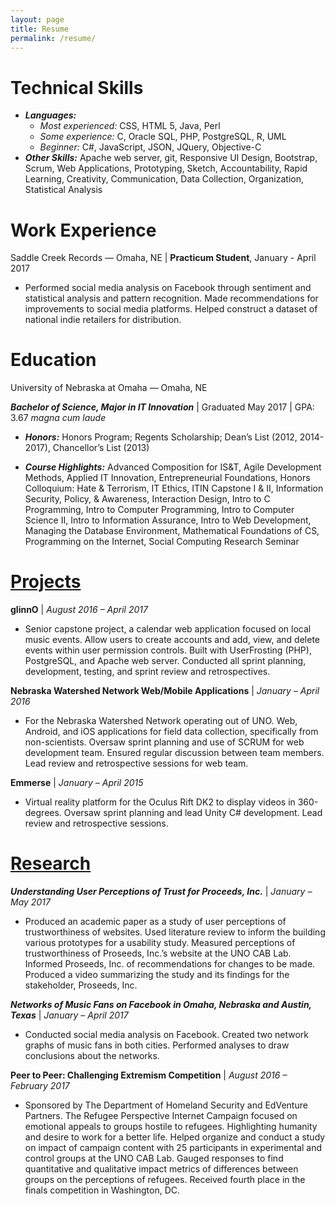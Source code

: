 ```yaml
---
layout: page
title: Resume
permalink: /resume/
---
```


# Technical Skills

- _**Languages:**_ 
  - _Most experienced:_  CSS, HTML 5, Java, Perl
  - _Some experience:_  C, Oracle SQL, PHP, PostgreSQL, R, UML
  - _Beginner:_ C#, JavaScript, JSON, JQuery, Objective-C
- _**Other Skills:**_ Apache web server, git, Responsive UI Design, Bootstrap, Scrum, Web Applications, Prototyping, Sketch, Accountability, Rapid Learning, Creativity, Communication, Data Collection, Organization, Statistical Analysis

# Work Experience

Saddle Creek Records — Omaha, NE \| **Practicum Student**, January - April 2017

- Performed social media analysis on Facebook through sentiment and statistical analysis and pattern recognition. Made recommendations for improvements to social media platforms. Helped construct a dataset of national indie retailers for distribution.

# Education

University of Nebraska at Omaha — Omaha, NE

_**Bachelor of Science, Major in IT Innovation**_ \| Graduated May 2017 \| GPA: 3.67 *magna cum laude*
- _**Honors:**_ Honors Program; Regents Scholarship; Dean’s List (2012, 2014-2017), Chancellor’s List (2013)

- _**Course Highlights:**_ Advanced Composition for IS&T, Agile Development Methods, Applied IT Innovation, Entrepreneurial Foundations, Honors Colloquium: Hate & Terrorism, IT Ethics, ITIN Capstone I & II, Information Security, Policy, & Awareness, Interaction Design, Intro to C Programming, Intro to Computer Programming, Intro to Computer Science II, Intro to Information Assurance, Intro to Web Development, Managing the Database Environment, Mathematical Foundations of CS, Programming on the Internet, Social Computing Research Seminar

# [Projects][]

**glinnO** \| _August 2016 – April 2017_

- Senior capstone project, a calendar web application focused on local music events. Allow users to create accounts and add, view, and delete events within user permission controls. Built with UserFrosting (PHP), PostgreSQL, and Apache web server. Conducted all sprint planning, development, testing, and sprint review and retrospectives.

**Nebraska Watershed Network Web/Mobile Applications** \| _January – April 2016_

- For the Nebraska Watershed Network operating out of UNO. Web, Android, and iOS applications for field data collection, specifically from non-scientists. Oversaw sprint planning and use of SCRUM for web development team. Ensured regular discussion between team members. Lead review and retrospective sessions for web team.

**Emmerse** \| _January – April 2015_

- Virtual reality platform for the Oculus Rift DK2 to display videos in 360-degrees. Oversaw sprint planning and lead Unity C# development. Lead review and retrospective sessions.

# [Research][]

**_Understanding User Perceptions of Trust for Proceeds, Inc._** \| _January – May 2017_

- Produced an academic paper as a study of user perceptions of trustworthiness of websites. Used literature review to inform the building various prototypes for a usability study. Measured perceptions of trustworthiness of Proseeds, Inc.’s website at the UNO CAB Lab. Informed Proseeds, Inc. of recommendations for changes to be made. Produced a video summarizing the study and its findings for the stakeholder, Proseeds, Inc.

**_Networks of Music Fans on Facebook in Omaha, Nebraska and Austin, Texas_** \| _January – April 2017_

- Conducted social media analysis on Facebook. Created two network graphs of music fans in both cities. Performed analyses to draw conclusions about the networks.

**Peer to Peer: Challenging Extremism Competition** \| _August 2016 – February 2017_

- Sponsored by The Department of Homeland Security and EdVenture Partners. The Refugee Perspective Internet Campaign focused on emotional appeals to groups hostile to refugees. Highlighting humanity and desire to work for a better life. Helped organize and conduct a study on impact of campaign content with 25 participants in experimental and control groups at the UNO CAB Lab. Gauged responses to find quantitative and qualitative impact metrics of differences between groups on the perceptions of refugees. Received fourth place in the finals competition in Washington, DC.

[Projects]: ../projects
[Research]: ../research